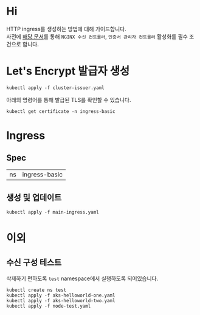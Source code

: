 # Hi

HTTP ingress를 생성하는 방법에 대해 가이드합니다.  
사전에 [해당 문서](https://docs.microsoft.com/ko-kr/azure/aks/ingress-tls)를 통해 `NGINX 수신 컨트롤러`, `인증서 관리자 컨트롤러` 활성화를 필수 조건으로 합니다.

# Let's Encrypt 발급자 생성

```shell
kubectl apply -f cluster-issuer.yaml
```

아래의 명령어를 통해 발급된 TLS를 확인할 수 있습니다.

```shell
kubectl get certificate -n ingress-basic
```

# Ingress

## Spec

|     |               |
| --- | ------------- |
| ns  | ingress-basic |

## 생성 및 업데이트

```shell
kubectl apply -f main-ingress.yaml
```

# 이외

## 수신 구성 테스트

삭제하기 편하도록 `test` namespace에서 실행하도록 되어있습니다.

```shell
kubectl create ns test
kubectl apply -f aks-helloworld-one.yaml
kubectl apply -f aks-helloworld-two.yaml
kubectl apply -f node-test.yaml
```
